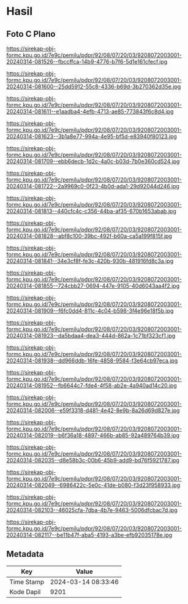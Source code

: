 # Hasil

## Foto C Plano

https://sirekap-obj-formc.kpu.go.id/7e9c/pemilu/pdpr/92/08/07/20/03/9208072003001-20240314-081526--fbccffca-14b9-4776-b7f6-5d1e161cfecf.jpg

https://sirekap-obj-formc.kpu.go.id/7e9c/pemilu/pdpr/92/08/07/20/03/9208072003001-20240314-081600--25dd5912-55c8-4336-b69d-3b270362d35e.jpg

https://sirekap-obj-formc.kpu.go.id/7e9c/pemilu/pdpr/92/08/07/20/03/9208072003001-20240314-081611--e1aadba4-4efb-4713-ae85-773843f6c8d4.jpg

https://sirekap-obj-formc.kpu.go.id/7e9c/pemilu/pdpr/92/08/07/20/03/9208072003001-20240314-081623--3b1a8e77-994a-4e95-bf5d-e83940f80123.jpg

https://sirekap-obj-formc.kpu.go.id/7e9c/pemilu/pdpr/92/08/07/20/03/9208072003001-20240314-081709--ebb6decb-1d2c-4a0c-b03d-7b0e360cd524.jpg

https://sirekap-obj-formc.kpu.go.id/7e9c/pemilu/pdpr/92/08/07/20/03/9208072003001-20240314-081722--2a9969c0-0f23-4b0d-ada1-29d92044d246.jpg

https://sirekap-obj-formc.kpu.go.id/7e9c/pemilu/pdpr/92/08/07/20/03/9208072003001-20240314-081813--440cfc4c-c356-44ba-af35-670b1653abab.jpg

https://sirekap-obj-formc.kpu.go.id/7e9c/pemilu/pdpr/92/08/07/20/03/9208072003001-20240314-081828--abf8c100-39bc-492f-b60a-ca5a199f815f.jpg

https://sirekap-obj-formc.kpu.go.id/7e9c/pemilu/pdpr/92/08/07/20/03/9208072003001-20240314-081841--34e3cf8f-fe3c-420b-930b-481916fd8c3a.jpg

https://sirekap-obj-formc.kpu.go.id/7e9c/pemilu/pdpr/92/08/07/20/03/9208072003001-20240314-081855--724cbb27-0694-447e-9105-40d6043aa4f2.jpg

https://sirekap-obj-formc.kpu.go.id/7e9c/pemilu/pdpr/92/08/07/20/03/9208072003001-20240314-081909--f6fc0dd4-811c-4c04-b598-3f4e96e18f5b.jpg

https://sirekap-obj-formc.kpu.go.id/7e9c/pemilu/pdpr/92/08/07/20/03/9208072003001-20240314-081923--da5bdaa4-dea3-444d-862a-1c71bf323cf1.jpg

https://sirekap-obj-formc.kpu.go.id/7e9c/pemilu/pdpr/92/08/07/20/03/9208072003001-20240314-081938--dd966ddb-16fe-4858-9584-f3e64cb97eca.jpg

https://sirekap-obj-formc.kpu.go.id/7e9c/pemilu/pdpr/92/08/07/20/03/9208072003001-20240314-081952--fb6644c7-fde4-4f58-ab2e-4a940ad14c20.jpg

https://sirekap-obj-formc.kpu.go.id/7e9c/pemilu/pdpr/92/08/07/20/03/9208072003001-20240314-082006--e59f3318-d481-4e42-8e9b-8a26d69d827e.jpg

https://sirekap-obj-formc.kpu.go.id/7e9c/pemilu/pdpr/92/08/07/20/03/9208072003001-20240314-082019--b6f36a18-4897-466b-ab85-92a489764b39.jpg

https://sirekap-obj-formc.kpu.go.id/7e9c/pemilu/pdpr/92/08/07/20/03/9208072003001-20240314-082035--d8e58b3c-00b6-45b9-add9-bd76f5921787.jpg

https://sirekap-obj-formc.kpu.go.id/7e9c/pemilu/pdpr/92/08/07/20/03/9208072003001-20240314-082049--6986422c-5e0c-41de-b080-f3d23f958933.jpg

https://sirekap-obj-formc.kpu.go.id/7e9c/pemilu/pdpr/92/08/07/20/03/9208072003001-20240314-082103--46025cfa-7dba-4b7e-9463-5006dfcbac7d.jpg

https://sirekap-obj-formc.kpu.go.id/7e9c/pemilu/pdpr/92/08/07/20/03/9208072003001-20240314-082117--be11b47f-aba5-4193-a3be-efb92035178e.jpg


## Metadata

| Key        | Value               |
| ---------- | ------------------- |
| Time Stamp | 2024-03-14 08:33:46 |
| Kode Dapil | 9201                |



